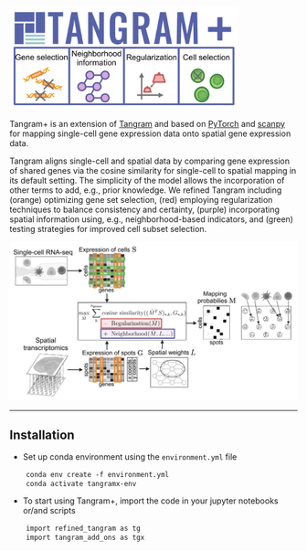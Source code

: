 <img src="figures/logo.png" width="400"> 

Tangram+ is an extension of [Tangram](https://github.com/broadinstitute/Tangram/) and based on [PyTorch](https://pytorch.org/) and [scanpy](https://scanpy.readthedocs.io/en/stable/) for mapping single-cell gene expression data onto spatial gene expression data. 

Tangram aligns single-cell and spatial data by comparing gene expression of shared genes via the cosine similarity for single-cell to spatial mapping in its default setting.
The simplicity of the model allows the incorporation of other terms to add, e.g., prior knowledge.
We refined Tangram including (orange) optimizing gene set selection, (red) employing regularization
techniques to balance consistency and certainty, (purple) incorporating spatial information using, e.g., neighborhood-based indicators, and (green) testing strategies for improved cell subset selection.

![Tangram_overview](figures/pipeline.png)

***

## Installation

* Set up conda environment using the `environment.yml` file
```
    conda env create -f environment.yml
    conda activate tangramx-env
```
* To start using Tangram+, import the code in your jupyter notebooks or/and scripts 
```
    import refined_tangram as tg
    import tangram_add_ons as tgx
```